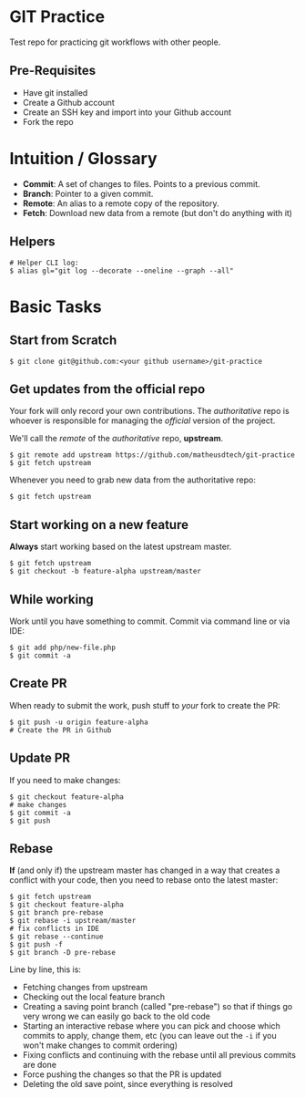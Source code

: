 # GIT Practice

Test repo for practicing git workflows with other people.

## Pre-Requisites

- Have git installed
- Create a Github account
- Create an SSH key and import into your Github account
- Fork the repo

# Intuition / Glossary

- **Commit**: A set of changes to files. Points to a previous commit.
- **Branch**: Pointer to a given commit.
- **Remote**: An alias to a remote copy of the repository.
- **Fetch**: Download new data from a remote (but don't do anything with it)

## Helpers

```
# Helper CLI log:
$ alias gl="git log --decorate --oneline --graph --all"
```

# Basic Tasks

## Start from Scratch

```
$ git clone git@github.com:<your github username>/git-practice
```

## Get updates from the official repo

Your fork will only record your own contributions. The _authoritative_ repo is whoever is responsible for managing the _official_ version of the project.

We'll call the _remote_ of the _authoritative_ repo, **upstream**.

```
$ git remote add upstream https://github.com/matheusdtech/git-practice
$ git fetch upstream
```

Whenever you need to grab new data from the authoritative repo:

```
$ git fetch upstream
```

## Start working on a new feature

**Always** start working based on the latest upstream master.

```
$ git fetch upstream
$ git checkout -b feature-alpha upstream/master
```

## While working

Work until you have something to commit. Commit via command line or via IDE:

```
$ git add php/new-file.php
$ git commit -a
```

## Create PR

When ready to submit the work, push stuff to *your* fork to create the PR:

```
$ git push -u origin feature-alpha
# Create the PR in Github
```

## Update PR

If you need to make changes:

```
$ git checkout feature-alpha
# make changes
$ git commit -a
$ git push
```

## Rebase

**If** (and only if) the upstream master has changed in a way that creates a conflict with your code, then you need to rebase onto the latest master:

```
$ git fetch upstream
$ git checkout feature-alpha
$ git branch pre-rebase
$ git rebase -i upstream/master
# fix conflicts in IDE
$ git rebase --continue
$ git push -f
$ git branch -D pre-rebase
```

Line by line, this is:

- Fetching changes from upstream
- Checking out the local feature branch
- Creating a saving point branch (called "pre-rebase") so that if things go very wrong we can easily go back to the old code
- Starting an interactive rebase where you can pick and choose which commits to apply, change them, etc (you can leave out the `-i` if you won't make changes to commit ordering)
- Fixing conflicts and continuing with the rebase until all previous commits are done
- Force pushing the changes so that the PR is updated
- Deleting the old save point, since everything is resolved
